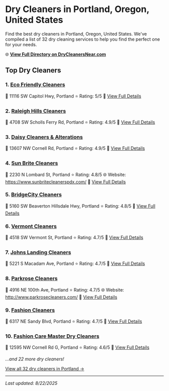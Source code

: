 # Dry Cleaners in Portland, Oregon, United States

Find the best dry cleaners in Portland, Oregon, United States. We've compiled a list of 32 dry cleaning services to help you find the perfect one for your needs.

🌐 **[View Full Directory on DryCleanersNear.com](https://drycleanersnear.com/city/US/Oregon/Portland)**

## Top Dry Cleaners

### 1. [Eco Friendly Cleaners](https://drycleanersnear.com/dryCleaner/68955a5c82a21f618f14c1ff/eco-friendly-cleaners)
📍 11116 SW Capitol Hwy, Portland
⭐ Rating: 5/5
🔗 [View Full Details](https://drycleanersnear.com/dryCleaner/68955a5c82a21f618f14c1ff/eco-friendly-cleaners)

### 2. [Raleigh Hills Cleaners](https://drycleanersnear.com/dryCleaner/68955a3782a21f618f14bf9e/raleigh-hills-cleaners)
📍 4708 SW Scholls Ferry Rd, Portland
⭐ Rating: 4.9/5
🔗 [View Full Details](https://drycleanersnear.com/dryCleaner/68955a3782a21f618f14bf9e/raleigh-hills-cleaners)

### 3. [Daisy Cleaners & Alterations](https://drycleanersnear.com/dryCleaner/68955a3982a21f618f14bfdd/daisy-cleaners-alterations)
📍 13607 NW Cornell Rd, Portland
⭐ Rating: 4.9/5
🔗 [View Full Details](https://drycleanersnear.com/dryCleaner/68955a3982a21f618f14bfdd/daisy-cleaners-alterations)

### 4. [Sun Brite Cleaners](https://drycleanersnear.com/dryCleaner/68955a3382a21f618f14bf42/sun-brite-cleaners)
📍 2230 N Lombard St, Portland
⭐ Rating: 4.8/5
🌐 Website: https://www.sunbritecleanerspdx.com/
🔗 [View Full Details](https://drycleanersnear.com/dryCleaner/68955a3382a21f618f14bf42/sun-brite-cleaners)

### 5. [BridgeCity Cleaners](https://drycleanersnear.com/dryCleaner/68955a5282a21f618f14c1bf/bridgecity-cleaners)
📍 5160 SW Beaverton Hillsdale Hwy, Portland
⭐ Rating: 4.8/5
🔗 [View Full Details](https://drycleanersnear.com/dryCleaner/68955a5282a21f618f14c1bf/bridgecity-cleaners)

### 6. [Vermont Cleaners](https://drycleanersnear.com/dryCleaner/68955a8b82a21f618f14c379/vermont-cleaners)
📍 4518 SW Vermont St, Portland
⭐ Rating: 4.7/5
🔗 [View Full Details](https://drycleanersnear.com/dryCleaner/68955a8b82a21f618f14c379/vermont-cleaners)

### 7. [Johns Landing Cleaners](https://drycleanersnear.com/dryCleaner/68955abb82a21f618f14c4eb/johns-landing-cleaners)
📍 5221 S Macadam Ave, Portland
⭐ Rating: 4.7/5
🔗 [View Full Details](https://drycleanersnear.com/dryCleaner/68955abb82a21f618f14c4eb/johns-landing-cleaners)

### 8. [Parkrose Cleaners](https://drycleanersnear.com/dryCleaner/68955ac782a21f618f14c54c/parkrose-cleaners)
📍 4916 NE 100th Ave, Portland
⭐ Rating: 4.7/5
🌐 Website: http://www.parkrosecleaners.com/
🔗 [View Full Details](https://drycleanersnear.com/dryCleaner/68955ac782a21f618f14c54c/parkrose-cleaners)

### 9. [Fashion Cleaners](https://drycleanersnear.com/dryCleaner/68955ae482a21f618f14c638/fashion-cleaners)
📍 6317 NE Sandy Blvd, Portland
⭐ Rating: 4.7/5
🔗 [View Full Details](https://drycleanersnear.com/dryCleaner/68955ae482a21f618f14c638/fashion-cleaners)

### 10. [Fashion Care Master Dry Cleaners](https://drycleanersnear.com/dryCleaner/68955aa382a21f618f14c431/fashion-care-master-dry-cleaners)
📍 12595 NW Cornell Rd G, Portland
⭐ Rating: 4.6/5
🔗 [View Full Details](https://drycleanersnear.com/dryCleaner/68955aa382a21f618f14c431/fashion-care-master-dry-cleaners)


*...and 22 more dry cleaners!*

[View all 32 dry cleaners in Portland →](https://drycleanersnear.com/city/US/Oregon/Portland)

---

*Last updated: 8/22/2025*
